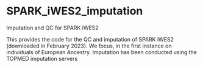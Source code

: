 # SPARK_iWES2_imputation
Imputation and QC for SPARK iWES2


This provides the code for the QC and imputation of SPARK iWES2 (downloaded in February 2023). We focus, in the first instance on individuals of European Ancestry.
Imputation has been conducted using the TOPMED imputation servers
